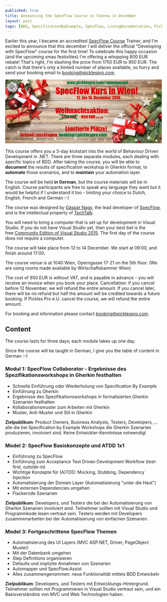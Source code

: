 ```yaml
---
published: true
title: Announcing the SpecFlow Course in Vienna in December
layout: post
tags: [BDD, SpecificationByExample, SpecFlow, LivingDocumentation, Pickles, SpecRun]
---
```

Earlier this year, I became an accredited [SpecFlow Course](http://www.specflow.org/training/) Trainer, and I'm excited to announce that this december I will deliver the official "Developing with SpecFlow" course for the first time! To celebrate this happy occasion (and the upcoming xmas festivities) I'm offering a whopping 800 EUR rebate! That's right, I'm slashing the price from 1750 EUR to 950 EUR. The catch is that there's only a limited number of places available, so hurry and send your booking email to [booking@picklespro.com](mailto:booking@picklespro.com).

![SpecFlow course ad](/public/img/2016-10-19_specflow-in-wien.jpg)

<!--more-->

This course offers you a 3-day kickstart into the world of Behaviour Driven Development in .NET. There are three separate modules, each dealing with specific topics of BDD. After taking the course, you will be able to **document** the results of specification workshop in Gherkin format, to **automate** those scenarios, and to **maintain** your automation layer.

The course will be held **in German**, but the course materials will be in English. Course participants are free to speak any language they want but it would be helpful if I understand it too - limiting your choice to Dutch, English, French and German :-)

The course was designed by [Gáspár Nagy](http://gasparnagy.com/), the lead developer of [SpecFlow](http://www.specflow.org/), and is the intellectual property of [TechTalk](http://www.techtalk.at/).

You will need to bring a computer that is set up for development in Visual Studio. If you do not have Visual Studio yet, then your best bet is the free [Community Edition of Visual Studio 2015](https://www.visualstudio.com/en-us/downloads/download-visual-studio-vs.aspx). The first day of the course does not require a computer.

The course will take place from 12 to 14 December. We start at 09:00, and finish around 17:00.

The course venue is at 1040 Wien, Operngasse 17-21 on the 5th floor. (We are using rooms made available by Wirtschaftskammer Wien)

The cost of 950 EUR is without VAT, and is payable in advance - you will receive an invoice when you book your place. Cancellation: if you cancel before 12 November, we will refund the entire amount. If you cancel later, there will be no refund but half the amount will be credited towards a future booking. If Pickles Pro e.U. cancel the course, we will refund the entire amount.

For booking and information please contact [booking@picklespro.com](mailto:booking@picklespro.com).

## Content

The course lasts for three days; each module takes up one day.

Since the course will be taught in German, I give you the table of content in German :-)

### Modul 1: SpecFlow Collaborator - Ergebnisse des Spezifikationsworkshops in Gherkin festhalten

- Schnelle Einführung oder Wiederholung von Specification By Example
- Einführung zu Gherkin
- Ergebnisse des Spezifikationsworkshops in formalisierten Gherkin Szenarien festhalten
- Kollaborationsmuster zum Arbeiten mit Gherkin
- Muster, Anti-Muster und Stil in Gherkin

**Zielpublikum**: Product Owners, Business Analysts, Testers, Developers, ... alle die bei Specification by Example Workshops die Gherkin Szenarien produzieren, involviert sind. Keine Entwickler-Kenntnisse notwendig!

### Model 2: SpecFlow Basiskonzepte und ATDD 1x1

- Einführung zu SpecFlow
- Einführung zum Acceptance Test Driven Development Workflow (test-first, outside-in)
- Wichtige Konzepte für (A)TDD: Mocking, Stubbing, Dependency Injection
- Automatisierung der Domain Layer (Automatisierung "unter die Haut")
- Mit externen Dependencies umgehen
- Flackernde Szenarien

**Zielpublikum**: Developers, und Testers die bei der Automatisierung von Gherkin Szenarien involviert sind. Teilnehmer sollten mit Visual Studio und Programmkode lesen vertraut sein. Testers werden mit Developers zusammenarbeiten bei der Automatisierung von einfachen Szenarien.

### Model 3: Fortgeschrittene SpecFlow Themen

- Automatisierung des UI Layers (MVC ASP.NET, Driver, PageObject Muster)
- Mit der Datenbank umgehen
- Step Definitions organisieren
- Defaults und implizite Annahmen von Szenarien
- Automapper und SpecFlow.Assist
- Alles zusammengenommen: neue Funktionalität mittels BDD Entwickeln

**Zielpublikum**: Developers, und Testers mit Entwicklungs-Hintergrund. Teilnehmer sollten mit Programmieren in Visual Studio vertraut sein, und ein Basisverständnis von MVC und Web Technologien haben.